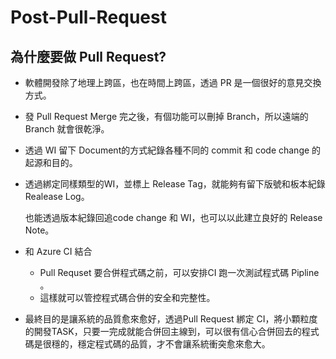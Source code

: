 # Post-Pull-Request
## 為什麼要做 Pull Request?

- 軟體開發除了地理上跨區，也在時間上跨區，透過 PR 是一個很好的意見交換方式。

- 發 Pull Request Merge 完之後，有個功能可以刪掉 Branch，所以遠端的 Branch 就會很乾淨。

- 透過 WI 留下 Document的方式紀錄各種不同的 commit 和 code change 的 起源和目的。

- 透過綁定同樣類型的WI，並標上 Release Tag，就能夠有留下版號和板本紀錄 Realease Log。

    也能透過版本紀錄回追code change 和 WI，也可以以此建立良好的 Release Note。

- 和 Azure CI 結合

    - Pull Requset 要合併程式碼之前，可以安排CI 跑一次測試程式碼 Pipline 。
    - 這樣就可以管控程式碼合併的安全和完整性。

- 最終目的是讓系統的品質愈來愈好，透過Pull Request 綁定 CI，將小顆粒度的開發TASK，只要一完成就能合併回主線到，可以很有信心合併回去的程式碼是很穩的，穩定程式碼的品質，才不會讓系統衝突愈來愈大。

    
